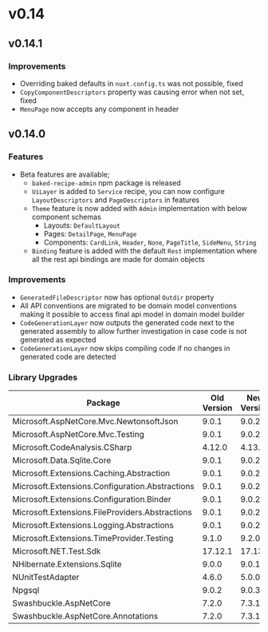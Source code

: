 # v0.14

## v0.14.1

### Improvements

- Overriding baked defaults in `nuxt.config.ts` was not possible, fixed
- `CopyComponentDescriptors` property was causing error when not set, fixed
- `MenuPage` now accepts any component in header

## v0.14.0

### Features

- Beta features are available;
  - `baked-recipe-admin` npm package is released
  - `UiLayer` is added to `Service` recipe, you can now configure
    `LayoutDescriptors` and `PageDescriptors` in features
  - `Theme` feature is now added with `Admin` implementation with below
    component schemas
    - Layouts: `DefaultLayout`
    - Pages: `DetailPage`, `MenuPage`
    - Components: `CardLink`, `Header`, `None`, `PageTitle`, `SideMenu`,
      `String`
  - `Binding` feature is added with the default `Rest` implementation where all
    the rest api bindings are made for domain objects

### Improvements

- `GeneratedFileDescriptor` now has optional `Outdir` property
- All API conventions are migrated to be domain model conventions making it
  possible to access final api model in domain model builder
- `CodeGenerationLayer` now outputs the generated code next to the generated
  assembly to allow further investigation in case code is not generated as
  expected
- `CodeGenerationLayer` now skips compiling code if no changes in generated code
  are detected

### Library Upgrades

| Package                                         | Old Version | New Version |
| ----------------------------------------------- | ----------- | ----------- |
| Microsoft.AspNetCore.Mvc.NewtonsoftJson         | 9.0.1       | 9.0.2       |
| Microsoft.AspNetCore.Mvc.Testing                | 9.0.1       | 9.0.2       |
| Microsoft.CodeAnalysis.CSharp                   | 4.12.0      | 4.13.0      |
| Microsoft.Data.Sqlite.Core                      | 9.0.1       | 9.0.2       |
| Microsoft.Extensions.Caching.Abstraction        | 9.0.1       | 9.0.2       |
| Microsoft.Extensions.Configuration.Abstractions | 9.0.1       | 9.0.2       |
| Microsoft.Extensions.Configuration.Binder       | 9.0.1       | 9.0.2       |
| Microsoft.Extensions.FileProviders.Abstractions | 9.0.1       | 9.0.2       |
| Microsoft.Extensions.Logging.Abstractions       | 9.0.1       | 9.0.2       |
| Microsoft.Extensions.TimeProvider.Testing       | 9.1.0       | 9.2.0       |
| Microsoft.NET.Test.Sdk                          | 17.12.1     | 17.13.0     |
| NHibernate.Extensions.Sqlite                    | 9.0.0       | 9.0.1       |
| NUnitTestAdapter                                | 4.6.0       | 5.0.0       |
| Npgsql                                          | 9.0.2       | 9.0.3       |
| Swashbuckle.AspNetCore                          | 7.2.0       | 7.3.1       |
| Swashbuckle.AspNetCore.Annotations              | 7.2.0       | 7.3.1       |
